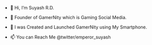 - 👋 Hi, I’m Suyash R.D.
- 👑 Founder of GamerNity which is Gaming Social Media. 
- 📱 I was Created and Launched GamerNity using My Smartphone. 

- 📫 You can Reach Me @twitter/emperor_suyash

<!---
emperor-suyash/emperor-suyash is a ✨ special ✨ repository because its `README.md` (this file) appears on your GitHub profile.
You can click the Preview link to take a look at your changes.
--->
